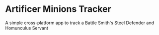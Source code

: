 # Artificer Minions Tracker

A simple cross-platform app to track a Battle Smith's Steel Defender and Homunculus Servant
